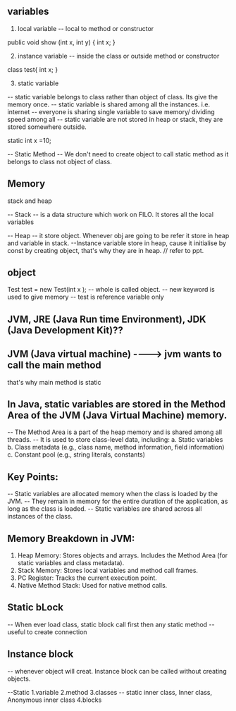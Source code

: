 ## variables
1. local variable
-- local to method or constructor

public void show (int x, int y)
{ int x;
}

2. instance variable
-- inside the class or outside method or constructor

class test{
int x;
}

3. static variable

-- static variable belongs to class rather than object of class. Its give the memory once.
-- static variable is shared among all the instances.
i.e. internet -- everyone is sharing single variable to save memory/ dividing speed among all
-- static variable are not stored in heap or stack, they are stored somewhere outside.

static int x =10;

-- Static Method -- We don't need to create object to call static method as it belongs to class not object of class.

## Memory
stack and heap

-- Stack -- is a data structure which work on FILO. It stores all the local variables


-- Heap -- it store object. Whenever obj are going to be refer it store in heap and variable in stack.
--Instance variable store in heap, cause it initialise by const by creating object, that's why they are in heap. // refer to ppt.

## object

Test test = new Test(int x ); -- whole is called object.
-- new keyword is used to give memory
-- test is reference variable only

## JVM, JRE (Java Run time Environment), JDK (Java Development Kit)??
## JVM (Java virtual machine) ----> jvm wants to call the main method
 that's why main method is static

## In Java, static variables are stored in the Method Area of the JVM (Java Virtual Machine) memory. 
-- The Method Area is a part of the heap memory and is shared among all threads. 
-- It is used to store class-level data, including:
a. Static variables
b. Class metadata (e.g., class name, method information, field information)
c. Constant pool (e.g., string literals, constants)

## Key Points:

-- Static variables are allocated memory when the class is loaded by the JVM.
-- They remain in memory for the entire duration of the application, as long as the class is loaded.
-- Static variables are shared across all instances of the class.

## Memory Breakdown in JVM:

1. Heap Memory: Stores objects and arrays.
   Includes the Method Area (for static variables and class metadata).
2. Stack Memory: Stores local variables and method call frames.
3. PC Register: Tracks the current execution point.
4. Native Method Stack: Used for native method calls.


## Static bLock
-- When ever load class, static block call first then any static method
-- useful to create connection

## Instance block
-- whenever object will creat. Instance block can be called without creating objects.

--Static
1.variable
2.method
3.classes  -- static inner class, Inner class, Anonymous inner class
4.blocks